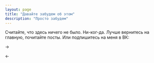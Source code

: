 ```yaml
---
layout: page
title: "Давайте забудем об этом"
description: "Просто забудем"
---
```


Считайте, что здесь ничего не было. Ни-ког-да. Лучше вернитесь на главную, почитайте посты. Или подпишитесь на меня в ВК:

<script type="text/javascript" src="//vk.com/js/api/openapi.js?116"></script>

<!-- VK Widget -->
-><div id="vk_groups"></div><-
<script type="text/javascript">
VK.Widgets.Group("vk_groups", {mode: 2, width: "300", height: "400", color1: "9D0104", color2: "430102", color3: "9D0104"}, 75517905);
</script>